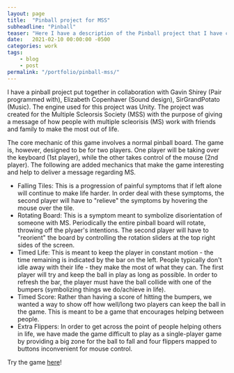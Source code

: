 ```yaml
---
layout: page
title:  "Pinball project for MSS"
subheadline: "Pinball"
teaser: "Here I have a description of the Pinball project that I have created in coordination with Gavin Shirey, Elizabeth Copenhaver, and SirGrandPotato for MSS."
date:   2021-02-10 00:00:00 -0500
categories: work
tags:
    - blog
    - post
permalink: "/portfolio/pinball-mss/"
---
```


I have a pinball project put together in collaboration with Gavin Shirey (Pair programmed with), Elizabeth Copenhaver (Sound design), SirGrandPotato (Music). The engine used for this project was Unity. The project was created for the Multiple Scleorsis Society (MSS) with the purpose of giving a message of how people with multiple scleorisis (MS) work with friends and family to make the most out of life.

The core mechanic of this game involves a normal pinball board. The game is, however, designed to be for two players. One player will be taking over the keyboard (1st player), while the other takes control of the mouse (2nd player). The following are added mechanics that make the game interesting and help to deliver a message regarding MS.
- Falling Tiles: This is a progression of painful symptoms that if left alone will continue to make life harder. In order deal with these symptoms, the second player will have to "relieve" the symptoms by hovering the mouse over the tile.
- Rotating Board: This is a symptom meant to symbolize disorientation of someone with MS. Periodically the entire pinball board will rotate, throwing off the plyaer's intentions. The second player will have to "reorient" the board by controlling the rotation sliders at the top right sides of the screen.
- Timed Life: This is meant to keep the player in constant motion - the time remaining is indicated by the bar on the left. People typically don't idle away with their life - they make the most of what they can. The first player will try and keep the ball in play as long as possible. In order to refresh the bar, the player must have the ball collide with one of the bumpers (symbolizing things we do/achieve in life).
- Timed Score: Rather than having a score of hitting the bumpers, we wanted a way to show off how well/long two players can keep the ball in the game. This is meant to be a game that encourages helping between people.
- Extra Flippers: In order to get across the point of people helping others in life, we have made the game difficult to play as a single-player game by providing a big zone for the ball to fall and four flippers mapped to buttons inconvenient for mouse control.

Try the game [here](https://starviling.github.io/tilepinball/)!